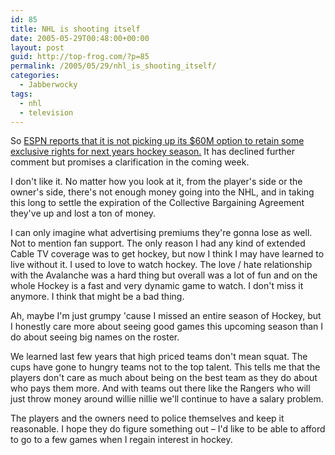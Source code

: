 ```yaml
---
id: 85
title: NHL is shooting itself
date: 2005-05-29T00:48:00+00:00
layout: post
guid: http://top-frog.com/?p=85
permalink: /2005/05/29/nhl_is_shooting_itself/
categories:
  - Jabberwocky
tags:
  - nhl
  - television
---
```

So [ESPN reports that it is not picking up its $60M option to retain some exclusive rights for next years hockey season.](http://sports.espn.go.com/nhl/news/story?id=2070927&CMP=OTC-DT9705204233) It has declined further comment but promises a clarification in the coming week.

I don't like it. No matter how you look at it, from the player's side or the owner's side, there's not enough money going into the NHL, and in taking this long to settle the expiration of the Collective Bargaining Agreement they've up and lost a ton of money.



I can only imagine what advertising premiums they're gonna lose as well. Not to mention fan support. The only reason I had any kind of extended Cable TV coverage was to get hockey, but now I think I may have learned to live without it. I used to love to watch hockey. The love / hate relationship with the Avalanche was a hard thing but overall was a lot of fun and on the whole Hockey is a fast and very dynamic game to watch. I don't miss it anymore. I think that might be a bad thing.

Ah, maybe I'm just grumpy 'cause I missed an entire season of Hockey, but I honestly care more about seeing good games this upcoming season than I do about seeing big names on the roster. 

We learned last few years that high priced teams don't mean squat. The cups have gone to hungry teams not to the top talent. This tells me that the players don't care as much about being on the best team as they do about who pays them more. And with teams out there like the Rangers who will just throw money around willie nillie we'll continue to have a salary problem. 

The players and the owners need to police themselves and keep it reasonable. I hope they do figure something out – I'd like to be able to afford to go to a few games when I regain interest in hockey.